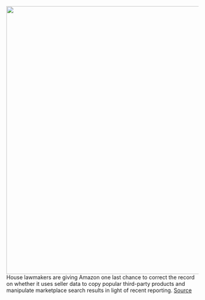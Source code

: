 <img src='https://cdn.vox-cdn.com/thumbor/-aNHOHS5o5rLoFKIRYZQADW8Qc0=/0x0:2040x1360/1200x800/filters:focal(857x517:1183x843)/cdn.vox-cdn.com/uploads/chorus_image/image/70011914/acastro_181114_1777_amazon_hq2_0005.0.jpg' width='700px' /><br/>
House lawmakers are giving Amazon one last chance to correct the record on whether it uses seller data to copy popular third-party products and manipulate marketplace search results in light of recent reporting.
<a href='https://www.theverge.com/2021/10/18/22733031/amazon-prime-data-sellers-congress-judiciary-antitrust-klobuchar-cicilline'> Source <a/>